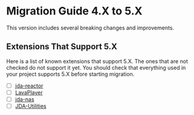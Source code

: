 # Migration Guide 4.X to 5.X

This version includes several breaking changes and improvements.

## Extensions That Support 5.X

Here is a list of known extensions that support 5.X.
The ones that are not checked do not support it yet. You should check that everything used in your project supports 5.X before starting migration.

- [ ] [jda-reactor](https://github.com/MinnDevelopment/jda-reactor)
- [ ] [LavaPlayer](https://github.com/sedmelluq/lavaplayer)
- [ ] [jda-nas](https://github.com/sedmelluq/jda-nas)
- [ ] [JDA-Utilities](https://github.com/JDA-Applications/JDA-Utilities)
